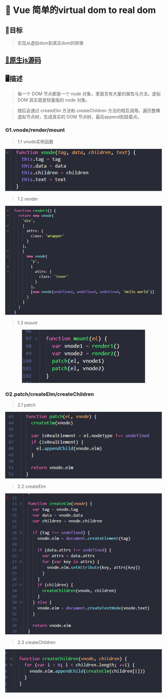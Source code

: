 # 🐼 Vue 简单的virtual dom to real dom

## 🍄目标
> 实现从虚拟dom到真实dom的转换

## [🔰原生js源码](./index.js)

## 🖥描述
> 每一个 DOM 节点都是一个 node 对象，里面含有大量的属性与方法，虚拟 DOM 其实就是轻量版的 node 对象。

>随后会通过 createElm 方法和 createChildren 方法的相互调用，遍历整棵虚拟节点树，生成真实的 DOM 节点树，最后append到挂载点。

### ⏲1.vnode/render/mount

> 1.1 vnode实例函数

<p align="center">
    <img src="./img/1.png"/>
</p> 

> 1.2 render

<p align="center">
    <img src="./img/2.png"/>
</p> 

> 1.3 mount

<p align="center">
    <img src="./img/3.png"/>
</p> 

### ⏲2.patch/createElm/createChildren

> 2.1 patch

<p align="center">
    <img src="./img/4.png"/>
</p> 

> 2.2 createElm

<p align="center">
    <img src="./img/5.png"/>
</p> 

> 2.3 createChildren

<p align="center">
    <img src="./img/6.png"/>
</p> 